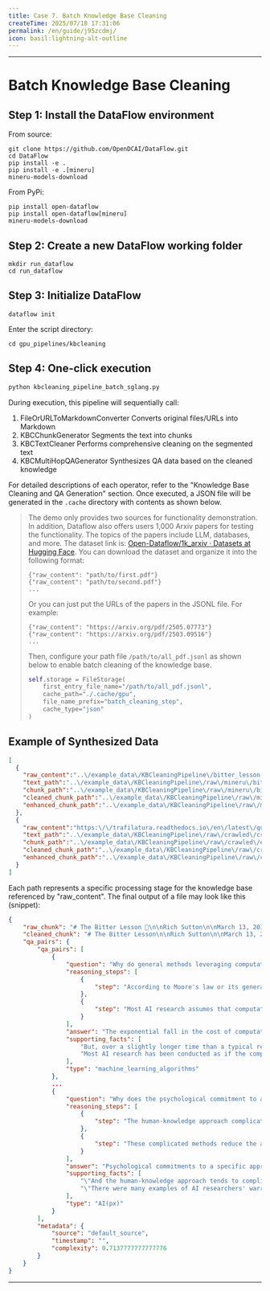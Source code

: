 ```yaml
---
title: Case 7. Batch Knowledge Base Cleaning
createTime: 2025/07/18 17:31:06
permalink: /en/guide/j95zcdmj/
icon: basil:lightning-alt-outline
---
```


---


# Batch Knowledge Base Cleaning

## Step 1: Install the DataFlow environment

From source:

```shell
git clone https://github.com/OpenDCAI/DataFlow.git
cd DataFlow
pip install -e .
pip install -e .[mineru]
mineru-models-download
````

From PyPi:

```shell
pip install open-dataflow
pip install open-dataflow[mineru]
mineru-models-download
```

## Step 2: Create a new DataFlow working folder

```shell
mkdir run_dataflow
cd run_dataflow
```

## Step 3: Initialize DataFlow

```shell
dataflow init
```

&#x9;Enter the script directory:

```shell
cd gpu_pipelines/kbcleaning
```

## Step 4: One-click execution

```bash
python kbcleaning_pipeline_batch_sglang.py
```

During execution, this pipeline will sequentially call:

1. FileOrURLToMarkdownConverter  Converts original files/URLs into Markdown
2. KBCChunkGenerator  Segments the text into chunks
3. KBCTextCleaner  Performs comprehensive cleaning on the segmented text
4. KBCMultiHopQAGenerator  Synthesizes QA data based on the cleaned knowledge

For detailed descriptions of each operator, refer to the "Knowledge Base Cleaning and QA Generation" section. Once executed, a JSON file will be generated in the `.cache` directory with contents as shown below.

> The demo only provides two sources for functionality demonstration. In addition, Dataflow also offers users 1,000 Arxiv papers for testing the functionality. The topics of the papers include LLM, databases, and more. The dataset link is: [Open-Dataflow/1k\_arxiv · Datasets at Hugging Face](https://huggingface.co/datasets/Open-Dataflow/1k_arxiv). You can download the dataset and organize it into the following format:
>
> ```jsonl
> {"raw_content": "path/to/first.pdf"}
> {"raw_content": "path/to/second.pdf"}
> ...
> ```
>
>
> Or you can just put the URLs of the papers in the JSONL file. For example:
> ```jsonl
> {"raw_content": "https://arxiv.org/pdf/2505.07773"}
> {"raw_content": "https://arxiv.org/pdf/2503.09516"}
> ...
> ```
>
> Then, configure your path file `/path/to/all_pdf.jsonl` as shown below to enable batch cleaning of the knowledge base.
>
> ```python
> self.storage = FileStorage(
>     first_entry_file_name="/path/to/all_pdf.jsonl",
>     cache_path="./.cache/gpu",
>     file_name_prefix="batch_cleaning_step",
>     cache_type="json"
> )
> ```

## Example of Synthesized Data

```json
[
  {
    "raw_content":"..\/example_data\/KBCleaningPipeline\/bitter_lesson.pdf",
    "text_path":"..\/example_data\/KBCleaningPipeline\/raw\/mineru\/bitter_lesson\/auto\/bitter_lesson.md",
    "chunk_path":"..\/example_data\/KBCleaningPipeline\/raw\/mineru\/bitter_lesson\/auto\/extract\/bitter_lesson_chunk.json",
    "cleaned_chunk_path":"..\/example_data\/KBCleaningPipeline\/raw\/mineru\/bitter_lesson\/auto\/extract\/bitter_lesson_chunk.json",
    "enhanced_chunk_path":"..\/example_data\/KBCleaningPipeline\/raw\/mineru\/bitter_lesson\/auto\/extract\/bitter_lesson_chunk.json"
  },
  {
    "raw_content":"https:\/\/trafilatura.readthedocs.io\/en\/latest\/quickstart.html",
    "text_path":"..\/example_data\/KBCleaningPipeline\/raw\/crawled\/crawled_2.md",
    "chunk_path":"..\/example_data\/KBCleaningPipeline\/raw\/crawled\/extract\/crawled_2_chunk.json",
    "cleaned_chunk_path":"..\/example_data\/KBCleaningPipeline\/raw\/crawled\/extract\/crawled_2_chunk.json",
    "enhanced_chunk_path":"..\/example_data\/KBCleaningPipeline\/raw\/crawled\/extract\/crawled_2_chunk.json"
  }
]
```

Each path represents a specific processing stage for the knowledge base referenced by "raw\_content". The final output of a file may look like this (snippet):

```json
{
    "raw_chunk": "# The Bitter Lesson 🧠\n\nRich Sutton\n\nMarch 13, 2019\n\nThe biggest lesson that can be read from 70 years of AI research is that general methods that leverage computation are ultimately the *most effective*, and by a large margin… The ultimate reason is Moore's law &mdash; or rather its generalization: continued exponentially falling cost per unit of computation. Most AI research has been conducted as if computation were constant (in which case 'leveraging human knowledge' would be one of the only ways to improve performance); but—over a slightly longer time than a typical research project—massively more computation inevitably becomes available.\n\n“Seeking an improvement” that makes a difference in the shorter term, researchers seek to leverage their human knowledge of the domain, but the only thing that matters in the long run is the leveraging of computation. These two need not run counter to each other, but in practice, they tend to. Time spent on one is time — not spent on the other.\n\nThere are psychological commitments to investment in one approach or the other. And the human‑knowledge approach tends to complicate methods in ways that make them less suited to taking advantage of general methods leveraging computation.\n\n> Note: This paragraph ends abruptly & wasn’t cleaned.\n\nAlso, some HTML entities like &ldquo; &rdquo; remain. 😊\n\nAnd some weird line breaks:\nLine one.\nLine two.    \n\nEnd.",
    "cleaned_chunk": "# The Bitter Lesson\n\nRich Sutton\n\nMarch 13, 2019\n\nThe biggest lesson that can be read from 70 years of AI research is that general methods that leverage computation are ultimately the most effective, and by a large margin. The ultimate reason for this is Moore's law, or rather its generalization of continued exponentially falling cost per unit of computation. Most AI research has been conducted as if the computation available to the agent were constant (in which case leveraging human knowledge would be one of the only ways to improve performance) but, over a slightly longer time than a typical research project, massively more computation inevitably becomes available. Seeking an improvement that makes a difference in the shorter term, researchers seek to leverage their human knowledge of the domain, but the only thing that matters in the long run is the leveraging of computation. These two need not run counter to each other, but in practice they tend to. Time spent on one is time not spent on the other. There are psychological commitments to investment in one approach or the other. And the human-knowledge approach tends to complicate methods in ways that make them less suited to taking advantage of general methods leveraging computation.  There were many examples of AI researchers' belated learning of this bitter",
    "qa_pairs": {
        "qa_pairs": [
            {
                "question": "Why do general methods leveraging computation play a greater role in improving AI performance over time?",
                "reasoning_steps": [
                    {
                        "step": "According to Moore's law or its generalization, the cost of computation decreases exponentially."
                    },
                    {
                        "step": "Most AI research assumes that computational resources are constant over the duration of a typical research project, so knowledge leverage is necessary."
                    }
                ],
                "answer": "The exponential fall in the cost of computation over time allows for the use of more powerful and general methods that can better harness computational resources, ultimately leading to improved AI performance.",
                "supporting_facts": [
                    "But, over a slightly longer time than a typical research project, massively more computation inevitably becomes available",
                    "Most AI research has been conducted as if the computation available to the agent were constant (in which case leveraging human knowledge would be one of the only ways to improve performance)"
                ],
                "type": "machine_learning_algorithms"
            },
            ...
            {
                "question": "Why does the psychological commitment to a specific approach hinder the investment in more general AI methods?",
                "reasoning_steps": [
                    {
                        "step": "The human-knowledge approach complicates methods"
                    },
                    {
                        "step": "These complicated methods reduce the ability to leverage general computational methods"
                    }
                ],
                "answer": "Psychological commitments to a specific approach, such as the human-knowledge approach, hinder the investment in more general AI methods by making them less adaptable and leveraging general computational advantages.",
                "supporting_facts": [
                    "\"And the human-knowledge approach tends to complicate methods in ways that make them less suited to taking advantage of general methods leveraging computation\"",
                    "\"There were many examples of AI researchers' warranted skepticism of shifting abruptly to more optimistic views after learning these complications\""
                ],
                "type": "AI(px)"
            }
        ],
        "metadata": {
            "source": "default_source",
            "timestamp": "",
            "complexity": 0.7137777777777776
        }
    }
}
```


---

